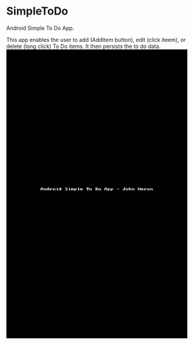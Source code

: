 # SimpleToDo
Android Simple To Do App.

This app enables the user to add (AddItem button), edit (click iteem), or delete (long click) To Do items. It then persists the to do data.
![MyImage](https://github.com/jheron/SimpleToDo/blob/master/ToDo.gif)

